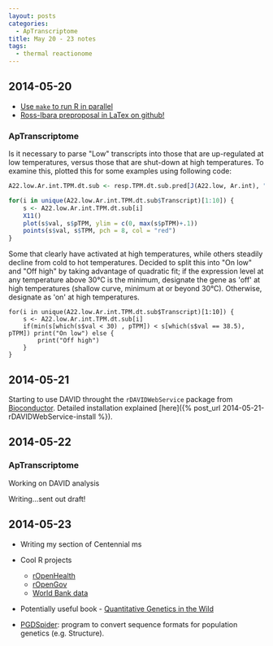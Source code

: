 ```yaml
---
layout: posts
categories: 
  - ApTranscriptome
title: May 20 - 23 notes
tags: 
  - thermal reactionome
---
```


## 2014-05-20

* [Use `make` to run R in parallel](http://plindenbaum.blogspot.com/2014/01/parallelizing-rstats-using-make.html)
* [Ross-Ibara preproposal in LaTex on github!](https://github.com/RILAB/PGRP)


### ApTranscriptome

Is it necessary to parse "Low" transcripts into those that are up-regulated at low temperatures, versus those that are shut-down at high temperatures. To examine this, plotted this for some examples using following code:

~~~r
A22.low.Ar.int.TPM.dt.sub <- resp.TPM.dt.sub.pred[J(A22.low, Ar.int), "A22")]

for(i in unique(A22.low.Ar.int.TPM.dt.sub$Transcript)[1:10]) {
    s <- A22.low.Ar.int.TPM.dt.sub[i]
    X11()
    plot(s$val, s$pTPM, ylim = c(0, max(s$pTPM)+.1))
    points(s$val, s$TPM, pch = 8, col = "red")
}  
~~~

Some that clearly have activated at high temperatures, while others steadily decline from cold to hot temperatures. Decided to split this into "On low" and "Off high" by taking advantage of quadratic fit; if the expression level at any temperature above 30°C is the minimum, designate the gene as 'off' at high temperatures (shallow curve, minimum at or beyond 30°C). Otherwise, designate as 'on' at high temperatures.

~~~
for(i in unique(A22.low.Ar.int.TPM.dt.sub$Transcript)[1:10]) {
    s <- A22.low.Ar.int.TPM.dt.sub[i]
    if(min(s[which(s$val < 30) , pTPM]) < s[which(s$val == 38.5), pTPM]) print("On low") else {
        print("Off high")
    }
}
~~~


## 2014-05-21

Starting to use DAVID throught the `rDAVIDWebService` package from [Bioconductor](http://www.bioconductor.org/packages/release/bioc/html/RDAVIDWebService.html). Detailed installation explained [here]({% post_url 2014-05-21-rDAVIDWebService-install %}).


## 2014-05-22

### ApTranscriptome

Working on DAVID analysis

Writing...sent out draft!



## 2014-05-23

- Writing my section of Centennial ms

- Cool R projects
    - [rOpenHealth](https://github.com/rOpenHealth)
    - [rOpenGov](http://ropengov.github.io/projects/)
    - [World Bank data](https://github.com/vincentarelbundock/WDI)

- Potentially useful book - [Quantitative Genetics in the Wild](http://books.google.com/books?id=iDSTAwAAQBAJ&printsec=frontcover#v=onepage&q&f=false)

- [PGDSpider](http://www.cmpg.unibe.ch/software/PGDSpider/): program to convert sequence formats for population genetics (e.g. Structure).

